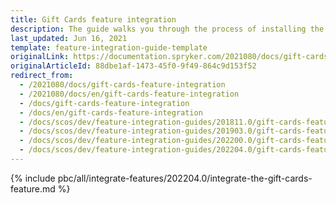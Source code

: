 ```yaml
---
title: Gift Cards feature integration
description: The guide walks you through the process of installing the Gift Cards feature in the project.
last_updated: Jun 16, 2021
template: feature-integration-guide-template
originalLink: https://documentation.spryker.com/2021080/docs/gift-cards-feature-integration
originalArticleId: 88dbe1af-1473-45f0-9f49-864c9d153f52
redirect_from:
  - /2021080/docs/gift-cards-feature-integration
  - /2021080/docs/en/gift-cards-feature-integration
  - /docs/gift-cards-feature-integration
  - /docs/en/gift-cards-feature-integration
  - /docs/scos/dev/feature-integration-guides/201811.0/gift-cards-feature-integration.html
  - /docs/scos/dev/feature-integration-guides/201903.0/gift-cards-feature-integration.html
  - /docs/scos/dev/feature-integration-guides/202200.0/gift-cards-feature-integration.html
  - /docs/scos/dev/feature-integration-guides/202204.0/gift-cards-feature-integration.html  
---
```


{% include pbc/all/integrate-features/202204.0/integrate-the-gift-cards-feature.md %} <!-- To edit, see /_includes/pbc/all/integrate-features/202204.0/integrate-the-gift-cards-feature.md -->
